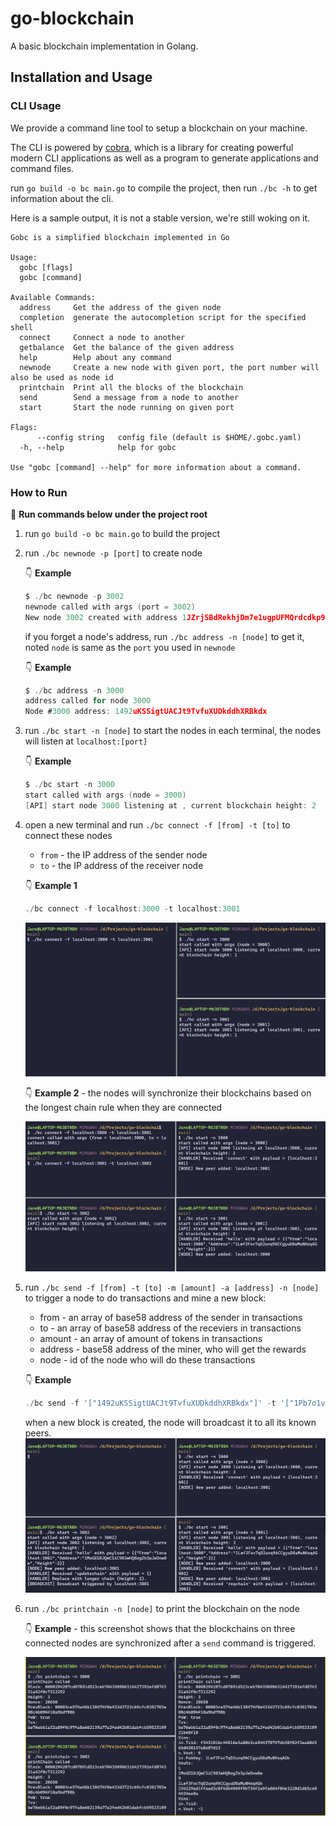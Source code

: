 # go-blockchain
A basic blockchain implementation in Golang.

## Installation and Usage

### CLI Usage
We provide a command line tool to setup a blockchain on your machine.

The CLI is powered by [cobra](https://github.com/spf13/cobra), which is a library for creating powerful modern CLI applications as well as a program to generate applications and command files.

run `go build -o bc main.go` to compile the project, then run `./bc -h` to get information about the cli.

Here is a sample output, it is not a stable version, we're still woking on it.
```
Gobc is a simplified blockchain implemented in Go

Usage:
  gobc [flags]
  gobc [command]

Available Commands:
  address     Get the address of the given node
  completion  generate the autocompletion script for the specified shell
  connect     Connect a node to another
  getbalance  Get the balance of the given address
  help        Help about any command
  newnode     Create a new node with given port, the port number will also be used as node id
  printchain  Print all the blocks of the blockchain
  send        Send a message from a node to another
  start       Start the node running on given port

Flags:
      --config string   config file (default is $HOME/.gobc.yaml)
  -h, --help            help for gobc

Use "gobc [command] --help" for more information about a command.
```

### How to Run
:triangular_flag_on_post: **Run commands below under the project root**

1. run `go build -o bc main.go` to build the project

2. run `./bc newnode -p [port]` to create node

    :point_down: **Example**
    ```go
    $ ./bc newnode -p 3002
    newnode called with args (port = 3002)
    New node 3002 created with address 1JZrjSBdRekhjDm7e1ugpUFMQrdcdkp9V
    ```

    if you forget a node's address, run `./bc address -n [node]` to get it, noted `node` is same as the `port` you used in `newnode`

    :point_down: **Example**
    ```go
    $ ./bc address -n 3000
    address called for node 3000
    Node #3000 address: 1492uKSSigtUACJt9TvfuXUDkddhXRBkdx
    ```

3. run `./bc start -n [node]` to start the nodes in each terminal, the nodes will listen at `localhost:[port]`

    :point_down: **Example**
    ```go
    $ ./bc start -n 3000
    start called with args (node = 3000)
    [API] start node 3000 listening at , current blockchain height: 2
    ```

3. open a new terminal and run `./bc connect -f [from] -t [to]` to connect these nodes

    * `from` - the IP address of the sender node
    * `to` - the IP address of the receiver node

    :point_down: **Example 1**
    ```go
    ./bc connect -f localhost:3000 -t localhost:3001
    ```

    ![connect](img/connect.gif)

    :point_down: **Example 2** - the nodes will synchronize their blockchains based on the longest chain rule when they are connected

    ![updatechain](img/updatechain.gif)

4. run `./bc send -f [from] -t [to] -m [amount] -a [address] -n [node]` to trigger a node to do transactions and  mine a new block:

    * from - an array of base58 address of the sender in transactions
    * to - an array of base58 address of the receviers in transactions
    * amount - an array of amount of tokens in transactions
    * address - base58 address of the miner, who will get the rewards
    * node - id of the node who will do these transactions

    :point_down: **Example**
    ```go
    ./bc send -f '["1492uKSSigtUACJt9TvfuXUDkddhXRBkdx"]' -t '["1Pb7o1vLbnPnFVHgdz35nVjfgEB2Y5NjAt"]' -m '["1"]' -a 1Pb7o1vLbnPnFVHgdz35nVjfgEB2Y5NjAt -n 3000
    ```

    when a new block is created, the node will broadcast it to all its known peers.
    ![newblock](img/newblock.gif)

5. run `./bc printchain -n [node]` to print the blockchain on the node

    :point_down: **Example** - this screenshot shows that the blockchains on three connected nodes are synchronized after a `send` command is triggered.

    ![printchain](img/printchain.png)

